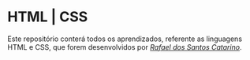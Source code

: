 # HTML | CSS

Este repositório conterá todos os aprendizados, referente as linguagens HTML e CSS, que forem desenvolvidos por _[Rafael dos Santos Catarino](https://www.linkedin.com/in/rafael-dos-santos-catarino-ab9414206/)_. 
